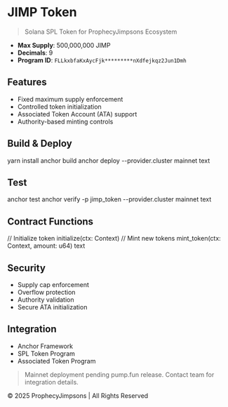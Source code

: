 # JIMP Token
> Solana SPL Token for ProphecyJimpsons Ecosystem

- **Max Supply**: 500,000,000 JIMP
- **Decimals**: 9
- **Program ID**: `FLLkxbfaKxAycFjk*********nXdfejkqz2Jun1Dmh`

## Features
- Fixed maximum supply enforcement
- Controlled token initialization
- Associated Token Account (ATA) support
- Authority-based minting controls

## Build & Deploy
yarn install
anchor build
anchor deploy --provider.cluster mainnet
text

## Test
anchor test
anchor verify -p jimp_token --provider.cluster mainnet
text

## Contract Functions
// Initialize token
initialize(ctx: Context<Initialize>)
// Mint new tokens
mint_token(ctx: Context<MintToken>, amount: u64)
text

## Security
- Supply cap enforcement
- Overflow protection
- Authority validation
- Secure ATA initialization

## Integration
- Anchor Framework
- SPL Token Program
- Associated Token Program

> Mainnet deployment pending pump.fun release. Contact team for integration details.

© 2025 ProphecyJimpsons | All Rights Reserved
